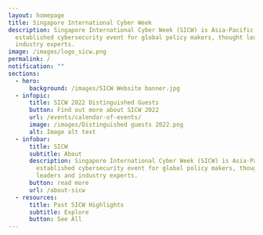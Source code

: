 ```yaml
---
layout: homepage
title: Singapore International Cyber Week
description: Singapore International Cyber Week (SICW) is Asia-Pacific’s most
  established cybersecurity event for global policy makers, thought leaders and
  industry experts.
image: /images/logo_sicw.png
permalink: /
notification: ""
sections:
  - hero:
      background: /images/SICW Website banner.jpg
  - infopic:
      title: SICW 2022 Distinguished Guests
      button: Find out more about SICW 2022
      url: /events/calendar-of-events/
      image: /images/Distinguished guests 2022.png
      alt: Image alt text
  - infobar:
      title: SICW
      subtitle: About
      description: Singapore International Cyber Week (SICW) is Asia-Pacific’s most
        established cybersecurity event for global policy makers, thought
        leaders and industry experts.
      button: read more
      url: /about-sicw
  - resources:
      title: Past SICW Highlights
      subtitle: Explore
      button: See All
---
```

